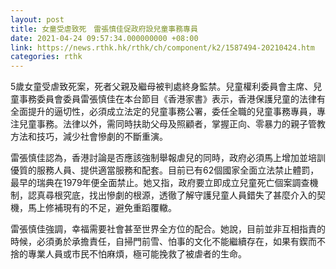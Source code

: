 ```yaml
---
layout: post
title: 女童受虐致死　雷張慎佳促政府設兒童事務專員
date: 2021-04-24 09:57:34.000000000 +08:00
link: https://news.rthk.hk/rthk/ch/component/k2/1587494-20210424.htm
categories: rthk
---
```


5歲女童受虐致死案，死者父親及繼母被判處終身監禁。兒童權利委員會主席、兒童事務委員會委員雷張慎佳在本台節目《香港家書》表示，香港保護兒童的法律有全面提升的逼切性，必須成立法定的兒童事務公署，委任全職的兒童事務專員，專注兒童事務。法律以外，需同時扶助父母及照顧者，掌握正向、零暴力的親子管教方法和技巧，減少社會慘劇的不斷重演。

雷張慎佳認為，香港討論是否應該強制舉報虐兒的同時，政府必須馬上增加並培訓優質的服務人員、提供適當服務和配套。目前已有62個國家全面立法禁止體罰，最早的瑞典在1979年便全面禁止。她又指，政府要立即成立兒童死亡個案調查機制，認真尋根究底，找出慘劇的根源，透徹了解守護兒童人員錯失了甚麼介入的契機，馬上修補現有的不足，避免重蹈覆轍。

雷張慎佳強調，幸福需要社會甚至世界全方位的配合。她說，目前並非互相指責的時候，必須勇於承擔責任，自掃門前雪、怕事的文化不能繼續存在，如果有鍥而不捨的專業人員或市民不怕麻煩，極可能挽救了被虐者的生命。
